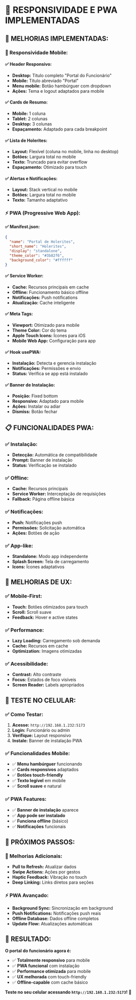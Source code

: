 # 📱 RESPONSIVIDADE E PWA IMPLEMENTADAS

## 🎯 **MELHORIAS IMPLEMENTADAS:**

### **📱 Responsividade Mobile:**

#### **✅ Header Responsivo:**
- **Desktop:** Título completo "Portal do Funcionário"
- **Mobile:** Título abreviado "Portal"
- **Menu mobile:** Botão hambúrguer com dropdown
- **Ações:** Tema e logout adaptados para mobile

#### **✅ Cards de Resumo:**
- **Mobile:** 1 coluna
- **Tablet:** 2 colunas
- **Desktop:** 3 colunas
- **Espaçamento:** Adaptado para cada breakpoint

#### **✅ Lista de Holerites:**
- **Layout:** Flexível (coluna no mobile, linha no desktop)
- **Botões:** Largura total no mobile
- **Texto:** Truncado para evitar overflow
- **Espaçamento:** Otimizado para touch

#### **✅ Alertas e Notificações:**
- **Layout:** Stack vertical no mobile
- **Botões:** Largura total no mobile
- **Texto:** Tamanho adaptativo

### **⚡ PWA (Progressive Web App):**

#### **✅ Manifest.json:**
```json
{
  "name": "Portal de Holerites",
  "short_name": "Holerites",
  "display": "standalone",
  "theme_color": "#3b82f6",
  "background_color": "#ffffff"
}
```

#### **✅ Service Worker:**
- **Cache:** Recursos principais em cache
- **Offline:** Funcionamento básico offline
- **Notificações:** Push notifications
- **Atualização:** Cache inteligente

#### **✅ Meta Tags:**
- **Viewport:** Otimizado para mobile
- **Theme Color:** Cor do tema
- **Apple Touch Icons:** Ícones para iOS
- **Mobile Web App:** Configuração para app

#### **✅ Hook usePWA:**
- **Instalação:** Detecta e gerencia instalação
- **Notificações:** Permissões e envio
- **Status:** Verifica se app está instalado

#### **✅ Banner de Instalação:**
- **Posição:** Fixed bottom
- **Responsivo:** Adaptado para mobile
- **Ações:** Instalar ou adiar
- **Dismiss:** Botão fechar

## 📋 **FUNCIONALIDADES PWA:**

### **✅ Instalação:**
- **Detecção:** Automática de compatibilidade
- **Prompt:** Banner de instalação
- **Status:** Verificação se instalado

### **✅ Offline:**
- **Cache:** Recursos principais
- **Service Worker:** Interceptação de requisições
- **Fallback:** Página offline básica

### **✅ Notificações:**
- **Push:** Notificações push
- **Permissões:** Solicitação automática
- **Ações:** Botões de ação

### **✅ App-like:**
- **Standalone:** Modo app independente
- **Splash Screen:** Tela de carregamento
- **Icons:** Ícones adaptativos

## 🎨 **MELHORIAS DE UX:**

### **✅ Mobile-First:**
- **Touch:** Botões otimizados para touch
- **Scroll:** Scroll suave
- **Feedback:** Hover e active states

### **✅ Performance:**
- **Lazy Loading:** Carregamento sob demanda
- **Cache:** Recursos em cache
- **Optimization:** Imagens otimizadas

### **✅ Acessibilidade:**
- **Contrast:** Alto contraste
- **Focus:** Estados de foco visíveis
- **Screen Reader:** Labels apropriados

## 📱 **TESTE NO CELULAR:**

### **✅ Como Testar:**
1. **Acesse:** `http://192.168.1.232:5173`
2. **Login:** Funcionário ou admin
3. **Verifique:** Layout responsivo
4. **Instale:** Banner de instalação PWA

### **✅ Funcionalidades Mobile:**
- ✅ **Menu hambúrguer** funcionando
- ✅ **Cards responsivos** adaptados
- ✅ **Botões touch-friendly**
- ✅ **Texto legível** em mobile
- ✅ **Scroll suave** e natural

### **✅ PWA Features:**
- ✅ **Banner de instalação** aparece
- ✅ **App pode ser instalado**
- ✅ **Funciona offline** (básico)
- ✅ **Notificações** funcionais

## 🚀 **PRÓXIMOS PASSOS:**

### **📱 Melhorias Adicionais:**
- **Pull to Refresh:** Atualizar dados
- **Swipe Actions:** Ações por gestos
- **Haptic Feedback:** Vibração no touch
- **Deep Linking:** Links diretos para seções

### **⚡ PWA Avançado:**
- **Background Sync:** Sincronização em background
- **Push Notifications:** Notificações push reais
- **Offline Database:** Dados offline completos
- **Update Flow:** Atualizações automáticas

## 🎯 **RESULTADO:**

**O portal do funcionário agora é:**
- ✅ **Totalmente responsivo** para mobile
- ✅ **PWA funcional** com instalação
- ✅ **Performance otimizada** para mobile
- ✅ **UX melhorada** com touch-friendly
- ✅ **Offline-capable** com cache básico

**Teste no seu celular acessando `http://192.168.1.232:5173`!** 📱 